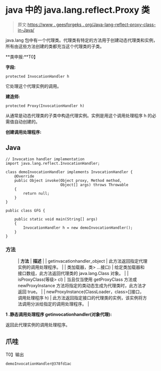 # java 中的 java.lang.reflect.Proxy 类

> 原文:[https://www . geesforgeks . org/Java-lang-reflect-proxy-class-in-Java/](https://www.geeksforgeeks.org/java-lang-reflect-proxy-class-in-java/)

java.lang 包中有一个代理类。代理类有特定的方法用于创建动态代理类和实例，所有由这些方法创建的类都充当这个代理类的子类。

**类申报:**T0】

**字段:**

```
protected InvocationHandler h
```

它处理这个代理实例的调用。

**建造师:**

```
protected Proxy(InvocationHandler h) 
```

从通常是动态代理类的子类中构造代理实例。实例是用这个调用处理程序 h 的必需值自动创建的。

**创建调用处理程序:**

## Java

```
// Invocation handler implementation
import java.lang.reflect.InvocationHandler;

class demoInvocationHandler implements InvocationHandler {
    @Override
    public Object invoke(Object proxy, Method method,
                         Object[] args) throws Throwable
    {
        return null;
    }
}

public class GFG {

    public static void main(String[] args)
    {
        InvocationHandler h = new demoInvocationHandler();
    }
}
```

### 方法

<figure class="table">

| **方法** | **描述** |
| getinvacationhandler_object | 此方法返回指定代理实例的调用处理程序。 |
| 类加载器，类> …接口) | 给定类加载器和接口数组，此方法返回代理类的 java.lang.Class 对象。 |
| isProxyClass(等级> cl) | 当且仅当使用 getProxyClass 方法或 newProxyInstance 方法将指定的类动态生成为代理类时，此方法才返回 true。 |
| newProxyInstance(ClassLoader，class>[]接口，调用处理程序 h) | 此方法返回指定接口的代理类的实例，该实例将方法调用分派给指定的调用处理程序。 |

</figure>

**1 .静态调用处理程序 getinvocationhandler(对象代理):**

返回此代理实例的调用处理程序。

## 爪哇

T0】输出

```
demoInvocationHandler@378fd1ac
```